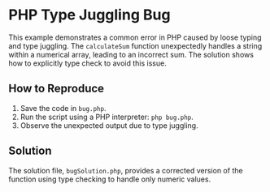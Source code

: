 # PHP Type Juggling Bug
This example demonstrates a common error in PHP caused by loose typing and type juggling.  The `calculateSum` function unexpectedly handles a string within a numerical array, leading to an incorrect sum.  The solution shows how to explicitly type check to avoid this issue.

## How to Reproduce
1. Save the code in `bug.php`.
2. Run the script using a PHP interpreter: `php bug.php`.
3. Observe the unexpected output due to type juggling.

## Solution
The solution file, `bugSolution.php`, provides a corrected version of the function using type checking to handle only numeric values.